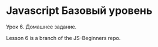 Javascript Базовый уровень
==========================

Урок 6. Домашнее задание.

Lesson 6 is a branch of the JS-Beginners repo.
